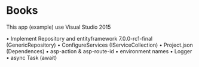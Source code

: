 # Books

This app (example) use Visual Studio 2015

• Implement Repository and entityframework 7.0.0-rc1-final (GenericRepository)
• ConfigureServices (IServiceCollection)
• Project.json (Dependences)
• asp-action & asp-route-id
• environment names
• Logger
• async Task<ActionResult> (await)
